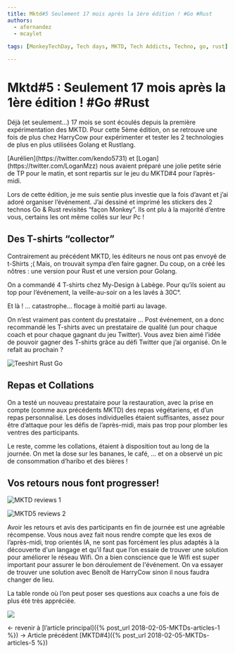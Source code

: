 ```yaml
---
title: Mktd#5 Seulement 17 mois après la 1ère édition ! #Go #Rust
authors: 
  - afernandez
  - mcaylet
  
tags: [MonkeyTechDay, Tech days, MKTD, Tech Addicts, Techno, go, rust]

---
```


# Mktd#5 : Seulement 17 mois après la 1ère édition ! #Go #Rust

Déjà (et seulement...) 17 mois se sont écoulés depuis la première expérimentation des MKTD.
Pour cette 5ème édition, on se retrouve une fois de plus chez HarryCow pour expérimenter et tester les 2 technologies de plus en plus utilisées Golang et Rustlang.
<!--more-->  [Aurélien](https://twitter.com/kendo5731) et [Logan](https://twitter.com/LoganMzz) nous avaient préparé une jolie petite série de TP pour le matin, et sont repartis sur le jeu du MKTD#4 pour l’après-midi. 

Lors de cette édition, je me suis sentie plus investie que la fois d’avant et j’ai adoré organiser l’événement. J’ai dessiné et imprimé les stickers des 2 technos Go & Rust revisités “façon Monkey”. Ils ont plu à la majorité d’entre vous, certains les ont même collés sur leur Pc ! 

## Des T-shirts “collector”
Contrairement au précédent MKTD, les éditeurs ne nous ont pas envoyé de t-Shirts ;( 
Mais, on trouvait sympa d’en faire gagner. Du coup, on a créé les nôtres : une version pour Rust et une version pour Golang.

On a commandé 4 T-shirts chez My-Design à Labège. Pour qu’ils soient au top pour l’événement, la veille-au-soir on a les lavés à 30C°.

Et là ! … catastrophe... flocage à moitié parti au lavage.

On n’est vraiment pas content du prestataire … Post événement, on a donc recommandé les T-shirts avec un prestataire de qualité (un pour chaque coach et pour chaque gagnant du jeu Twitter).
Vous avez bien aimé l’idée de pouvoir gagner des T-shirts grâce au défi Twitter que j’ai organisé. On le refait au prochain ?

![Teeshirt Rust Go](https://lh6.googleusercontent.com/COYOPqR7mL6YRlAOz5uEuAVdrJrNZZgP5AHxV1afehZLkq-zbNMKcpw-7qCZhsKzP-1GNc-3C_Lp0pohHz_Q=w1867-h903)


## Repas et Collations

On a testé un nouveau prestataire pour la restauration, avec la prise en compte (comme aux précédents MKTD) des repas végétariens, et d’un repas personnalisé. Les doses individuelles étaient suffisantes, assez pour être d’attaque pour les défis de l’après-midi, mais pas trop pour plomber les ventres des participants.

Le reste, comme les collations, étaient à disposition tout au long de la journée. On met la dose sur les bananes, le café, … et on a observé un pic de consommation d’haribo et des bières !

## Vos retours nous font progresser!

![MKTD reviews 1](https://lh4.googleusercontent.com/Ag1TKm2nBuo093efHQ8bqL98OlwbaercZ9MilJSUtxCmJPBzedf-sqojfZCv0BHKV-GlmynihpYexo53W2-X=w1867-h903)

![MKTD5 reviews 2](https://lh6.googleusercontent.com/HteySQJuUhwMg5isDiCash9-gtqO6EgZrb2kvXS5-GStZtmQ0sf5s0NmKrMoTTEZvDfTg3fi-8LmYFSxlb5Z=w1867-h903)


Avoir les retours et avis des participants en fin de journée est une agréable récompense. 
Vous nous avez fait nous rendre compte que les exos de l’après-midi, trop orientés IA, ne sont pas forcément les plus adaptés à la découverte d'un langage et qu’il faut que l’on essaie de trouver une solution pour améliorer le réseau Wifi. On a bien conscience que le Wifi est super important pour assurer le bon déroulement de l'événement. On va essayer de trouver une solution avec Benoît de HarryCow sinon il nous faudra changer de lieu.

La table ronde où l’on peut poser ses questions aux coachs a une fois de plus été très appréciée.

![](https://lh5.googleusercontent.com/dSzPHXqnFoE_11w3f5N7xS6DLrtjPAerwFd4EjNN3BxzcJ98mrkpSi9L5AP6wIR-bCmB22H06sLuMythLyp_=w1867-h903)

← revenir à [l’article principal]({% post_url 2018-02-05-MKTDs-articles-1 %}) → Article précédent [MKTD#4]({% post_url 2018-02-05-MKTDs-articles-5 %})
